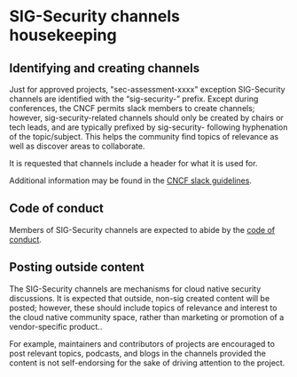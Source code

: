 # SIG-Security channels housekeeping

## Identifying and creating channels
Just for approved projects, "sec-assessment-xxxx" exception SIG-Security channels
are identified with the “sig-security-” prefix.  Except during conferences, the
CNCF permits slack members to create channels; however, sig-security-related
channels should only be created by chairs or tech leads, and are typically
prefixed by sig-security- following hyphenation of the topic/subject.  This
helps the community find topics of relevance as well as discover areas to
collaborate.

It is requested that channels include a header for what it is used for.

Additional information may be found in the [CNCF slack guidelines](https://github.com/cncf/foundation/blob/master/slack-guidelines.md).

## Code of conduct

Members of SIG-Security channels are expected to abide by the [code of conduct](https://github.com/cncf/sig-security/blob/master/CODE-OF-CONDUCT.md).

## Posting outside content

The SIG-Security channels are mechanisms for cloud native security discussions.
It is expected that outside, non-sig created content will be posted; however,
these should include topics of relevance and interest to the cloud native
community space, rather than marketing or promotion of a vendor-specific
product..   

For example, maintainers and contributors of projects are encouraged to post
relevant topics, podcasts, and blogs in the channels provided the content is not
self-endorsing for the sake of driving attention to the project.
